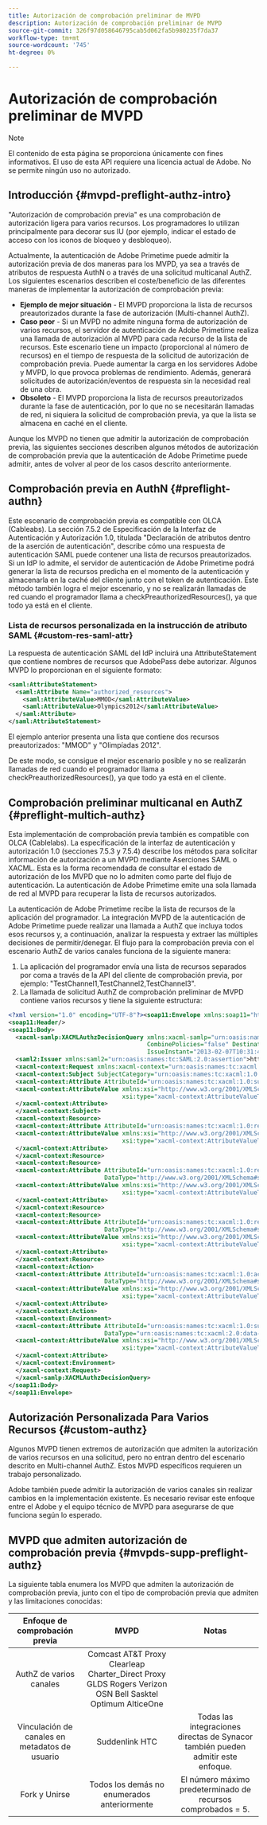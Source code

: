 ```yaml
---
title: Autorización de comprobación preliminar de MVPD
description: Autorización de comprobación preliminar de MVPD
source-git-commit: 326f97d058646795cab5d062fa5b980235f7da37
workflow-type: tm+mt
source-wordcount: '745'
ht-degree: 0%

---
```



# Autorización de comprobación preliminar de MVPD

>[!NOTE]
>
>El contenido de esta página se proporciona únicamente con fines informativos. El uso de esta API requiere una licencia actual de Adobe. No se permite ningún uso no autorizado.

## Introducción {#mvpd-preflight-authz-intro}

&quot;Autorización de comprobación previa&quot; es una comprobación de autorización ligera para varios recursos. Los programadores lo utilizan principalmente para decorar sus IU (por ejemplo, indicar el estado de acceso con los iconos de bloqueo y desbloqueo).

Actualmente, la autenticación de Adobe Primetime puede admitir la autorización previa de dos maneras para los MVPD, ya sea a través de atributos de respuesta AuthN o a través de una solicitud multicanal AuthZ.  Los siguientes escenarios describen el coste/beneficio de las diferentes maneras de implementar la autorización de comprobación previa:

* **Ejemplo de mejor situación** - El MVPD proporciona la lista de recursos preautorizados durante la fase de autorización (Multi-channel AuthZ).
* **Caso peor** - Si un MVPD no admite ninguna forma de autorización de varios recursos, el servidor de autenticación de Adobe Primetime realiza una llamada de autorización al MVPD para cada recurso de la lista de recursos. Este escenario tiene un impacto (proporcional al número de recursos) en el tiempo de respuesta de la solicitud de autorización de comprobación previa. Puede aumentar la carga en los servidores Adobe y MVPD, lo que provoca problemas de rendimiento. Además, generará solicitudes de autorización/eventos de respuesta sin la necesidad real de una obra.
* **Obsoleto** - El MVPD proporciona la lista de recursos preautorizados durante la fase de autenticación, por lo que no se necesitarán llamadas de red, ni siquiera la solicitud de comprobación previa, ya que la lista se almacena en caché en el cliente.

Aunque los MVPD no tienen que admitir la autorización de comprobación previa, las siguientes secciones describen algunos métodos de autorización de comprobación previa que la autenticación de Adobe Primetime puede admitir, antes de volver al peor de los casos descrito anteriormente.

## Comprobación previa en AuthN {#preflight-authn}

Este escenario de comprobación previa es compatible con OLCA (Cableabs). La sección 7.5.2 de Especificación de la Interfaz de Autenticación y Autorización 1.0, titulada &quot;Declaración de atributos dentro de la aserción de autenticación&quot;, describe cómo una respuesta de autenticación SAML puede contener una lista de recursos preautorizados. Si un IdP lo admite, el servidor de autenticación de Adobe Primetime podrá generar la lista de recursos predicha en el momento de la autenticación y almacenarla en la caché del cliente junto con el token de autenticación. Este método también logra el mejor escenario, y no se realizarán llamadas de red cuando el programador llama a checkPreauthorizedResources(), ya que todo ya está en el cliente.

### Lista de recursos personalizada en la instrucción de atributo SAML {#custom-res-saml-attr}

La respuesta de autenticación SAML del IdP incluirá una AttributeStatement que contiene nombres de recursos que AdobePass debe autorizar.  Algunos MVPD lo proporcionan en el siguiente formato:

```XML
<saml:AttributeStatement>
  <saml:Attribute Name="authorized_resources">
    <saml:AttributeValue>MMOD</saml:AttributeValue>
    <saml:AttributeValue>Olympics2012</saml:AttributeValue>
  </saml:Attribute>
</saml:AttributeStatement>
```

El ejemplo anterior presenta una lista que contiene dos recursos preautorizados: &quot;MMOD&quot; y &quot;Olimpíadas 2012&quot;.

De este modo, se consigue el mejor escenario posible y no se realizarán llamadas de red cuando el programador llama a checkPreauthorizedResources(), ya que todo ya está en el cliente.

## Comprobación preliminar multicanal en AuthZ {#preflight-multich-authz}

Esta implementación de comprobación previa también es compatible con OLCA (Cablelabs).  La especificación de la interfaz de autenticación y autorización 1.0 (secciones 7.5.3 y 7.5.4) describe los métodos para solicitar información de autorización a un MVPD mediante Aserciones SAML o XACML. Esta es la forma recomendada de consultar el estado de autorización de los MVPD que no lo admiten como parte del flujo de autenticación. La autenticación de Adobe Primetime emite una sola llamada de red al MVPD para recuperar la lista de recursos autorizados.


La autenticación de Adobe Primetime recibe la lista de recursos de la aplicación del programador. La integración MVPD de la autenticación de Adobe Primetime puede realizar una llamada a AuthZ que incluya todos esos recursos y, a continuación, analizar la respuesta y extraer las múltiples decisiones de permitir/denegar.  El flujo para la comprobación previa con el escenario AuthZ de varios canales funciona de la siguiente manera:

1. La aplicación del programador envía una lista de recursos separados por coma a través de la API del cliente de comprobación previa, por ejemplo: &quot;TestChannel1,TestChannel2,TestChannel3&quot;.
1. La llamada de solicitud AuthZ de comprobación preliminar de MVPD contiene varios recursos y tiene la siguiente estructura:

```XML
<?xml version="1.0" encoding="UTF-8"?><soap11:Envelope xmlns:soap11="http://schemas.xmlsoap.org/soap/envelope/"> 
<soap11:Header/> 
<soap11:Body> 
  <xacml-samlp:XACMLAuthzDecisionQuery xmlns:xacml-samlp="urn:oasis:names:tc:xacml:2.0:profile:saml2.0:v2:schema:protocol" 
                                       CombinePolicies="false" Destination="https://login.idpexmaple.net/" ID="_3576604f382455d6495f342d9e07b69c" 
                                       IssueInstant="2013-02-07T10:31:40.333Z" Version="2.0"> 
  <saml2:Issuer xmlns:saml2="urn:oasis:names:tc:SAML:2.0:assertion">https://saml.sp.auth-staging.adobe.com/on-behalf-of/TestDistributors</saml2:Issuer> 
  <xacml-context:Request xmlns:xacml-context="urn:oasis:names:tc:xacml:2.0:context:schema:os"> 
  <xacml-context:Subject SubjectCategory="urn:oasis:names:tc:xacml:1.0:subject-category:access-subject"> 
  <xacml-context:Attribute AttributeId="urn:oasis:names:tc:xacml:1.0:subject:subject-id" DataType="http://www.w3.org/2001/XMLSchema#string"> 
  <xacml-context:AttributeValue xmlns:xsi="http://www.w3.org/2001/XMLSchema-instance" 
                                xsi:type="xacml-context:AttributeValueType">VFZTAQEAABQCe[...]</xacml-context:AttributeValue> 
  </xacml-context:Attribute> 
  </xacml-context:Subject> 
  <xacml-context:Resource> 
  <xacml-context:Attribute AttributeId="urn:oasis:names:tc:xacml:1.0:resource:resource-id" DataType="http://www.w3.org/2001/XMLSchema#string"> 
  <xacml-context:AttributeValue xmlns:xsi="http://www.w3.org/2001/XMLSchema-instance" 
                                xsi:type="xacml-context:AttributeValueType">TestChannel1</xacml-context:AttributeValue> 
  </xacml-context:Attribute> 
  </xacml-context:Resource> 
  <xacml-context:Resource> 
  <xacml-context:Attribute AttributeId="urn:oasis:names:tc:xacml:1.0:resource:resource-id" 
                           DataType="http://www.w3.org/2001/XMLSchema#string"> 
  <xacml-context:AttributeValue xmlns:xsi="http://www.w3.org/2001/XMLSchema-instance" 
                                xsi:type="xacml-context:AttributeValueType">TestChannel2</xacml-context:AttributeValue> 
  </xacml-context:Attribute> 
  </xacml-context:Resource> 
  <xacml-context:Resource> 
  <xacml-context:Attribute AttributeId="urn:oasis:names:tc:xacml:1.0:resource:resource-id" 
                           DataType="http://www.w3.org/2001/XMLSchema#string"> 
  <xacml-context:AttributeValue xmlns:xsi="http://www.w3.org/2001/XMLSchema-instance"
                                xsi:type="xacml-context:AttributeValueType">TestChannel3</xacml-context:AttributeValue> 
  </xacml-context:Attribute> 
  </xacml-context:Resource> 
  <xacml-context:Action> 
  <xacml-context:Attribute AttributeId="urn:oasis:names:tc:xacml:1.0:action:action-id" 
                           DataType="http://www.w3.org/2001/XMLSchema#string"> 
  <xacml-context:AttributeValue xmlns:xsi="http://www.w3.org/2001/XMLSchema-instance" 
                                xsi:type="xacml-context:AttributeValueType">VIEW</xacml-context:AttributeValue> 
  </xacml-context:Attribute> 
  </xacml-context:Action> 
  <xacml-context:Environment> 
  <xacml-context:Attribute AttributeId="urn:oasis:names:tc:xacml:1.0:subject:authn-locality:ip-address" 
                           DataType="urn:oasis:names:tc:xacml:2.0:data-type:ipAddress"> 
  <xacml-context:AttributeValue xmlns:xsi="http://www.w3.org/2001/XMLSchema-instance" 
                                xsi:type="xacml-context:AttributeValueType">127.0.0.1</xacml-context:AttributeValue> 
  </xacml-context:Attribute> 
  </xacml-context:Environment> 
  </xacml-context:Request> 
  </xacml-samlp:XACMLAuthzDecisionQuery> 
</soap11:Body> 
</soap11:Envelope>
```

## Autorización Personalizada Para Varios Recursos {#custom-authz}

Algunos MVPD tienen extremos de autorización que admiten la autorización de varios recursos en una solicitud, pero no entran dentro del escenario descrito en Multi-channel AuthZ. Estos MVPD específicos requieren un trabajo personalizado.

Adobe también puede admitir la autorización de varios canales sin realizar cambios en la implementación existente.  Es necesario revisar este enfoque entre el Adobe y el equipo técnico de MVPD para asegurarse de que funciona según lo esperado.

## MVPD que admiten autorización de comprobación previa {#mvpds-supp-preflight-authz}

La siguiente tabla enumera los MVPD que admiten la autorización de comprobación previa, junto con el tipo de comprobación previa que admiten y las limitaciones conocidas:

| Enfoque de comprobación previa | MVPD | Notas |
|:-------------------------------:|:--------------------------------------------------------------------------------------------------------:|:------------------------------------------------------------------:|
| AuthZ de varios canales | Comcast AT&amp;T Proxy Clearleap Charter_Direct Proxy GLDS Rogers Verizon OSN Bell Sasktel Optimum AlticeOne |  |
| Vinculación de canales en metadatos de usuario | Suddenlink HTC | Todas las integraciones directas de Synacor también pueden admitir este enfoque. |
| Fork y Unirse | Todos los demás no enumerados anteriormente | El número máximo predeterminado de recursos comprobados = 5. |

<!--
![RelatedInformation]
>* [Logout](/help/authentication/usecase-mvpd-logout.md)
>* [Authorization](/help/authentication/authz-usecase.md)
>* [MVPD Integration Features](/help/authentication/mvpd-integr-features.md)
>* [MVPD User Metadata Exchange](/help/authentication/mvpd-user-metadata-exchng.md)
>* [Preflight Authorization - Programmer Integration Guide](/help/authentication/preflight-authz.md)
>* [AuthN and AuthZ Interface 1.0 Specification](https://www.cablelabs.com/specifications/CL-SP-AUTH1.0-I04-120621.pdf){target=_blank} 
-->

